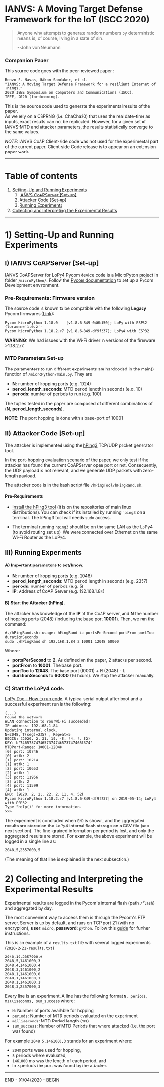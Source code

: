 # IANVS: A Moving Target Defense Framework for the IoT (ISCC 2020)

>Anyone who attempts to generate random numbers by deterministic means is, of course, living in a state of sin.
>
>--John von Neumann
>

### Companion Paper
This source code goes with the peer-reviewed paper :
```
Renzo E. Navas, Håkon Sandaker, et al.
"IANVS: A Moving Target Defense Framework for a resilient Internet of Things."
2020 IEEE Symposium on Computers and Communications (ISCC).
IEEE, 2020 (forthcoming).
```
This is the source code used to generate the experimental results of the paper.  
As we rely on a CSPRNG (i.e. ChaCha20) that uses the real date-time as inputs, exact results can not be replicated. However, for a given set of IANVS-MTD and attacker parameters, the results statistically converge to the same values.

*NOTE:* IANVS CoAP Client-side code was not used for the experimental part of the current paper. Client-side Code release is to appear on an extension paper work.

-----------------------------------------
# Table of contents
1.  [Setting-Up and Running Experiments](#setup)
    1. [IANVS CoAPServer [Set-up]](#lopy)
    2. [Attacker Code    [Set-up]](#hPing3)
    3. [Running Experiments](#running)
2. [Collecting and Interpreting the Experimental Results](#reading)

---------------------------
# 1) Setting-Up and Running Experiments <a name="setup"></a>

## I) IANVS CoAPServer [Set-up] <a name="lopy"></a>

IANVS CoAPServer for LoPy4 Pycom device code is a MicroPyton project in folder `/microPython/`.
Follow the [Pycom documentation](https://docs.pycom.io/gettingstarted/) to set up a Pycom Development environment.



### Pre-Requirements: Firmware version
The source code is known to be compatible with the following **Legacy** Pycom firmwares ([Link](https://docs.pycom.io/advance/downgrade/)):
```
Pycom MicroPython 1.18.0    [v1.8.6-849-046b350]; LoPy with ESP32 (lorawan='1.0.2')
Pycom MicroPython 1.18.2.r7 [v1.8.6-849-df9f237]; LoPy4 with ESP32
```
 **WARNING:** We had issues with the Wi-Fi driver in versions of the firmware >1.18.2.r7.


###  MTD Parameters Set-up
The paramenters to run  different experiments are hardcoded in the main() function of `/microPython/main.py`. They are

* **N**:   number of hopping ports (e.g. 1024)
* **period_length_seconds**: MTD period length in seconds (e.g. 10)
* **periods**:  number of periods to run  (e.g. 100)

The tuples tested in the paper are composed of different combinations of (**N**, **period_length_seconds**).

**NOTE**: The port hopping is done with a base-port of 10001



## II) Attacker Code [Set-up]  <a name="hPing3"></a>
The attacker is implemented using the [hPing3](http://www.hping.org/hping3.html) TCP/UDP packet generator tool.

In the port-hopping evaluation scenario of the paper, we only test if the attacker has found the current CoAPServer open port or not. Consequently, the UDP payload is not relevant, and we generate UDP packets with zero-length payload.

The attacker code is in the bash script file `/hPingTool/hPingRand.sh`.

#### Pre-Requirements
*  [Install the hPing3 tool](http://www.hping.org/download.html) (it is on the repositories of main linux distributions). You can check if its installed by running `hping3` on a terminal.  The hPing3 tool will needs `sudo` access.

* The terminal running `hping3` should be on the same LAN as the LoPy4 (to avoid routing set up). We were connected over Ethernet on the same Wi-Fi Router as the LoPy4.


## III) Running Experiments  <a name="running"></a>

#### A) Important parameters to set/know:
* **N**: number of hopping ports (e.g. 2048)
* **period_length_seconds**: MTD period length in seconds (e.g.  2357)
* **periods**: number of periods (e.g.  5)
* **IP**: Address of CoAP Server (e.g.  192.168.1.84)


#### B) Start the Attacker (hPing).
The attacker has knowledge of the **IP** of the CoAP server, and **N** the number of hopping ports (2048) (including the base port **10001**). Then, we run the command:
```
#./hPingRand.sh: usage: hPingRand ip portsPerSecond portFrom portToo durationSeconds
sudo ./hPingRand.sh 192.168.1.84 2 10001 12048 60000
```

Where:
*  **portsPerSecond** to **2**. As defined on the paper, 2 attacks per second.
* **portFrom** to **10001**. The base port.
* **portToo** to **12048**. The base port (10001) + N (2048) - 1.
*  **durationSeconds** to **60000** (16 hours). We stop the attacker manually.




### C) Start the LoPy4 code.
[LoPy Doc - How to run code](https://docs.pycom.io/gettingstarted/programming/).
A typical serial output after boot and a successful experiment run is the following:

```
(...)
Found the network
WLAN connection to YourWi-Fi succeeded!
IP-address: 192.168.1.84
Updating internal clock.
N=2048, T(seg)=2357 , Repeat=5
BEGIN: (2020, 2, 21, 18, 45, 44, 4, 52)
KEY: b'74657374746573747465737474657374'
MTDPort-Range: 10001-12048
[0] port: 10746
[0] attk: 2
[1] port: 10214
[1] attk: 1
[2] port: 10653
[2] attk: 1
[3] port: 11956
[3] attk: 2
[4] port: 11599
[4] attk: 1
END: (2020, 2, 21, 22, 2, 11, 4, 52)
Pycom MicroPython 1.18.2.r7 [v1.8.6-849-df9f237] on 2019-05-14; LoPy4 with ESP32
Type "help()" for more information.
>>>
```
The experiment is concluded when `END` is shown, and the aggregated results are stored on the LoPy4 internal flash storage on a CSV file (see next section). The fine-grained information per period is lost, and only the aggregated results are stored. For example, the above experiment will be logged in a single line as:

```
2048,5,2357000,5
```
(The meaning of that line is explained in the next subsection.)

# 2) Collecting and Interpreting the Experimental Results <a name="reading"></a>

Experimental results are logged in the Pycom's internal flash (path `/flash`) and aggregated by day.

The most convenient way to access them is through the Pycom's FTP server. Server is up by default, and runs on TCP port 21 (with no encryption),
 **user**: `micro`, **password**: `python`.
Follow this [guide](https://docs.pycom.io/gettingstarted/programming/ftp/) for further instructions.

 This is an example of a `results.txt` file with several logged experiments  (```2020-2-21-results.txt```)
```
2048,10,2357000,9
2048,5,1461000,3
2048,4,1461000,4
2048,3,1461000,2
2048,1,1461000,0
2048,1,1461000,1
2048,1,1461000,1
2048,3,2357000,3
```
Every line is an experiment.
A line has the following format
`N, periods, milliseconds, sum_success` where:
  * `N`: Number of ports available for hopping
  * `periods`:  Number of MTD periods evaluated on the experiment
  * `milliseconds`: MTD Period length (ms)
  * `sum_success`: Number of MTD Periods that where attacked (i.e. the port was found)


For example `2048,5,1461000,3` stands for an experiment where:
* `2048` ports were used for hopping,
* `5` periods where evaluated,  
* `1461000` ms was the length of each period, and
* in `3` periods the port was found by the attacker.


------
END - 01/04/2020 - BEGIN

